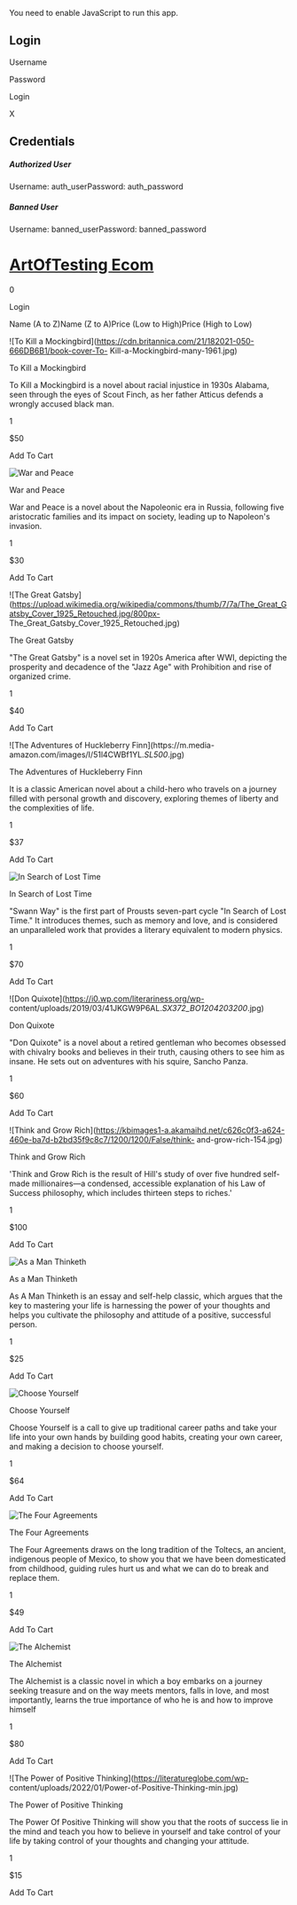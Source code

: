 You need to enable JavaScript to run this app.

## Login

Username

Password

Login

X

## Credentials

##### Authorized User

Username: auth_userPassword: auth_password

##### Banned User

Username: banned_userPassword: banned_password

# [ArtOfTesting Ecom](/)

0

Login

Name (A to Z)Name (Z to A)Price (Low to High)Price (High to Low)

![To Kill a
Mockingbird](https://cdn.britannica.com/21/182021-050-666DB6B1/book-cover-To-
Kill-a-Mockingbird-many-1961.jpg)

To Kill a Mockingbird

To Kill a Mockingbird is a novel about racial injustice in 1930s Alabama, seen
through the eyes of Scout Finch, as her father Atticus defends a wrongly
accused black man.

1

$50

Add To Cart

![War and Peace](https://m.media-amazon.com/images/I/A1aDb5U5myL.jpg)

War and Peace

War and Peace is a novel about the Napoleonic era in Russia, following five
aristocratic families and its impact on society, leading up to Napoleon's
invasion.

1

$30

Add To Cart

![The Great
Gatsby](https://upload.wikimedia.org/wikipedia/commons/thumb/7/7a/The_Great_Gatsby_Cover_1925_Retouched.jpg/800px-
The_Great_Gatsby_Cover_1925_Retouched.jpg)

The Great Gatsby

"The Great Gatsby" is a novel set in 1920s America after WWI, depicting the
prosperity and decadence of the "Jazz Age" with Prohibition and rise of
organized crime.

1

$40

Add To Cart

![The Adventures of Huckleberry Finn](https://m.media-
amazon.com/images/I/51l4CWBf1YL._SL500_.jpg)

The Adventures of Huckleberry Finn

It is a classic American novel about a child-hero who travels on a journey
filled with personal growth and discovery, exploring themes of liberty and the
complexities of life.

1

$37

Add To Cart

![In Search of Lost Time](https://m.media-amazon.com/images/I/71BgRhNF4lL.jpg)

In Search of Lost Time

"Swann Way" is the first part of Prousts seven-part cycle "In Search of Lost
Time." It introduces themes, such as memory and love, and is considered an
unparalleled work that provides a literary equivalent to modern physics.

1

$70

Add To Cart

![Don Quixote](https://i0.wp.com/literariness.org/wp-
content/uploads/2019/03/41JKGW9P6AL._SX372_BO1204203200_.jpg)

Don Quixote

"Don Quixote" is a novel about a retired gentleman who becomes obsessed with
chivalry books and believes in their truth, causing others to see him as
insane. He sets out on adventures with his squire, Sancho Panza.

1

$60

Add To Cart

![Think and Grow
Rich](https://kbimages1-a.akamaihd.net/c626c0f3-a624-460e-ba7d-b2bd35f9c8c7/1200/1200/False/think-
and-grow-rich-154.jpg)

Think and Grow Rich

'Think and Grow Rich is the result of Hill's study of over five hundred self-
made millionaires—a condensed, accessible explanation of his Law of Success
philosophy, which includes thirteen steps to riches.'

1

$100

Add To Cart

![As a Man Thinketh](https://m.media-amazon.com/images/I/61HvcPo9seL.jpg)

As a Man Thinketh

As A Man Thinketh is an essay and self-help classic, which argues that the key
to mastering your life is harnessing the power of your thoughts and helps you
cultivate the philosophy and attitude of a positive, successful person.

1

$25

Add To Cart

![Choose Yourself](https://m.media-amazon.com/images/I/51htpzlPNQL.jpg)

Choose Yourself

Choose Yourself is a call to give up traditional career paths and take your
life into your own hands by building good habits, creating your own career,
and making a decision to choose yourself.

1

$64

Add To Cart

![The Four Agreements](https://m.media-amazon.com/images/I/81hHy5XrdKL.jpg)

The Four Agreements

The Four Agreements draws on the long tradition of the Toltecs, an ancient,
indigenous people of Mexico, to show you that we have been domesticated from
childhood, guiding rules hurt us and what we can do to break and replace them.

1

$49

Add To Cart

![The Alchemist](https://m.media-amazon.com/images/I/51Z0nLAfLmL.jpg)

The Alchemist

The Alchemist is a classic novel in which a boy embarks on a journey seeking
treasure and on the way meets mentors, falls in love, and most importantly,
learns the true importance of who he is and how to improve himself

1

$80

Add To Cart

![The Power of Positive Thinking](https://literatureglobe.com/wp-
content/uploads/2022/01/Power-of-Positive-Thinking-min.jpg)

The Power of Positive Thinking

The Power Of Positive Thinking will show you that the roots of success lie in
the mind and teach you how to believe in yourself and take control of your
life by taking control of your thoughts and changing your attitude.

1

$15

Add To Cart


